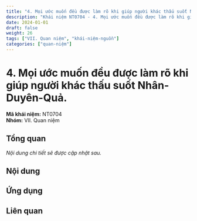 ```yaml
---
title: "4. Mọi ước muốn đều được làm rõ khi giúp người khác thấu suốt Nhân-Duyên-Quả."
description: "Khái niệm NT0704 - 4. Mọi ước muốn đều được làm rõ khi giúp người khác thấu suốt Nhân-Duyên-Quả."
date: 2024-01-01
draft: false
weight: 26
tags: ["VII. Quan niệm", "khái-niệm-nguồn"]
categories: ["quan-niệm"]
---
```


# 4. Mọi ước muốn đều được làm rõ khi giúp người khác thấu suốt Nhân-Duyên-Quả.

**Mã khái niệm:** NT0704  
**Nhóm:** VII. Quan niệm

## Tổng quan

*Nội dung chi tiết sẽ được cập nhật sau.*

## Nội dung

<!-- Nội dung chi tiết sẽ được điền vào đây -->

## Ứng dụng

<!-- Cách ứng dụng khái niệm này trong thực tế -->

## Liên quan

<!-- Các khái niệm liên quan khác -->
